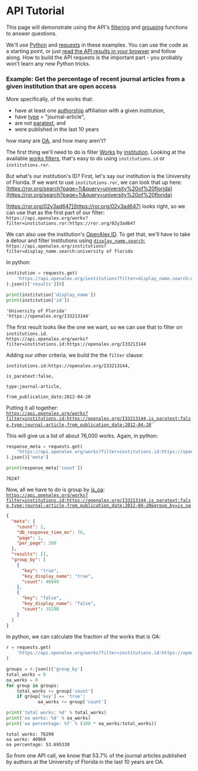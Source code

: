 # API Tutorial

This page will demonstrate using the API's [filtering](get-lists-of-entities/#filter) and [grouping](get-groups-of-entities.md) functions to answer questions.

We'll use [Python](https://www.python.org/) and [requests](https://pypi.org/project/requests/) in these examples. You can use the code as a starting point, or just [read the API results in your browser](./#calling-the-api-in-your-browser) and follow along. How to build the API requests is the important part - you probably won't learn any new Python tricks.&#x20;

### Example: Get the percentage of recent journal articles from a given institution that are open access

More specifically, of the works that:

* have at least one [authorship](../about-the-data/work.md#authorships) affiliation with a given institution,
* have [type](../about-the-data/work.md#type) = "journal-article",
* are not [paratext](../about-the-data/work.md#is\_paratext), and
* were published in the last 10 years

how many are [OA](../about-the-data/work.md#is\_oa), and how many aren't?

The first thing we'll need to do is filter [Works](../about-the-data/work.md) by [institution](../about-the-data/work.md#institutions). Looking at the available [works filters](https://docs.openalex.org/api/get-lists-of-entities#works-filters), that's easy to do using `institutions.id` or `institutions.ror`.

But what's our institution's ID? First, let's say our institution is the University of Florida. If we want to use `institutions.ror`, we can look that up here: [https://ror.org/search?page=1\&query=university%20of%20florida](https://ror.org/search?page=1\&query=university%20of%20florida)

[https://ror.org/02y3ad647](https://ror.org/02y3ad647) looks right, so we can use that as the first part of our filter:\
`https://api.openalex.org/works?filter=institutions.ror:https://ror.org/02y3ad647`

We can also use the institution's [OpenAlex ID](../about-the-data/#the-openalex-id). To get that, we'll have to take a detour and filter Institutions using [`display_name.search`:](get-lists-of-entities/#additional-filters-3)\
`https://api.openalex.org/institutions?filter=display_name.search:university of florida`

In python:

```python
institution = requests.get(
    'https://api.openalex.org/institutions?filter=display_name.search:university of florida'
).json()['results'][0]

print(institution['display_name'])
print(institution['id'])
```

```
'University of Florida'
'https://openalex.org/I33213144'
```

The first result looks like the one we want, so we can use that to filter on `institutions.id`.\
`https://api.openalex.org/works?filter=institutions.id:https://openalex.org/I33213144`

Adding our other criteria, we build the the `filter` clause:

`institutions.id:https://openalex.org/I33213144,`

`is_paratext:false,`

`type:journal-article,`

`from_publication_date:2012-04-20`

Putting it all together:\
[`https://api.openalex.org/works?filter=institutions.id:https://openalex.org/I33213144,is_paratext:false,type:journal-article,from_publication_date:2012-04-20`](https://api.openalex.org/works?filter=institutions.id:https://openalex.org/I33213144,is\_paratext:false,type:journal-article,from\_publication\_date:2012-04-20)``

This will give us a list of about 76,000 works. Again, in python:

```python
response_meta = requests.get(
    'https://api.openalex.org/works?filter=institutions.id:https://openalex.org/I33213144,is_paratext:false,type:journal-article,from_publication_date:2012-04-20'
).json()['meta']

print(response_meta['count'])
```

```
76247
```

Now, all we have to do is group by [is\_oa](get-groups-of-entities.md#works-group\_by-attributes):\
[`https://api.openalex.org/works?filter=institutions.id:https://openalex.org/I33213144,is_paratext:false,type:journal-article,from_publication_date:2012-04-20&group_by=is_oa`](https://api.openalex.org/works?filter=institutions.id:https://openalex.org/I33213144,is\_paratext:false,type:journal-article,from\_publication\_date:2012-04-20\&group\_by=is\_oa)

```json
{
  "meta": {
    "count": 2,
    "db_response_time_ms": 76,
    "page": 1,
    "per_page": 200
  },
  "results": [],
  "group_by": [
    {
      "key": "true",
      "key_display_name": "true",
      "count": 40949
    },
    {
      "key": "false",
      "key_display_name": "false",
      "count": 35298
    }
  ]
}
```

In python, we can calculate the fraction of the works that is OA:

```python
r = requests.get(
    'https://api.openalex.org/works?filter=institutions.id:https://openalex.org/I33213144,is_paratext:false,type:journal-article,from_publication_date:2012-04-20&group_by=is_oa'
)

groups = r.json()['group_by']
total_works = 0
oa_works = 0
for group in groups:
    total_works += group['count']
    if group['key'] == 'true':
            oa_works += group['count']

print('total works: %d' % total_works)
print('oa works: %d' % oa_works)
print('oa percentage: %f' % (100 * oa_works/total_works))
```

```
total works: 76299
oa works: 40969
oa percentage: 53.695330
```

So from one API call, we know that 53.7% of the journal articles published by authors at the University of Florida in the last 10 years are OA.
